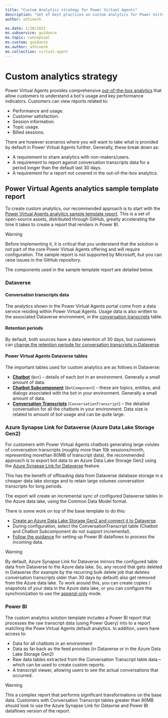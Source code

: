 ```yaml
---
title: "Custom Analytics strategy for Power Virtual Agents"
description: "Set of best practices on custom analytics for Power Virtual Agents"
author: athinesh

ms.date: 1/20/2023
ms.subservice: guidance
ms.topic: conceptual
ms.custom: guidance
ms.author: athinesh
ms.collection: virtual-agent
---
```


# Custom analytics strategy
Power Virtual Agents provides comprehensive [out-of-the-box analytics](/power-virtual-agents/preview/analytics-overview) that allow customers to understand a bot's usage and key performance indicators. 
Customers can view reports related to:
- Performance and usage.
- Customer satisfaction.
- Session information.
- Topic usage.
- Billed sessions.

There are however scenarios where you will want to take what is provided by default in Power Virtual Agents further. Generally, these break down as:
- A requirement to share analytics with non-makers/users.
- A requirement to report against conversation transcripts data for a period longer than the default last 30 days.
- A requirement for a report not covered in the out-of-the-box analytics.

## Power Virtual Agents analytics sample template report

To create custom analytics, our recommended approach is to start with the [Power Virtual Agents analytics sample template report](https://aka.ms/PVAAnalytics).
This is a set of open-source assets, distributed through GitHub, greatly accelerating the time it takes to create a report that renders in Power BI.

> [!WARNING]
> Before implementing it, it is critical that you understand that the solution is not part of the core Power Virtual Agents offering and will require configuration. The sample report is not supported by Microsoft, but you can raise issues in the GitHub repository. 

The components used in the sample template report are detailed below.

### Dataverse

#### Conversation transcripts data

The analytics shown in the Power Virtual Agents portal come from a data service residing within Power Virtual Agents. Usage data is also written to the associated Dataverse environment, in the [conversation transcripts](/power-virtual-agents/analytics-sessions-transcripts) table.

#### Retention periods

By default, both sources have a data retention of 30 days, but customers can [change the retention periode for conversation transcripts in Dataverse](/power-virtual-agents/analytics-sessions#change-the-default-period-of-session-transcript-retention).

#### Power Virtual Agents Dataverse tables

The important tables used for custom analytics are as follows in Dataverse:
- [**Chatbot**](/power-apps/developer/data-platform/reference/entities/bot) (`Bot`) – details of each bot in an environment. Generally a small amount of data.
- [**Chatbot Subcomponent**](/power-apps/developer/data-platform/reference/entities/botcomponent) (`BotComponent`) – these are topics, entities, and dialogs associated with the bot in your environment. Generally a small amount of data.
- [**Conversation Transcripts**](/power-apps/developer/data-platform/reference/entities/conversationtranscript) (`ConversationTranscript`) – the detailed conversation for all the chatbots in your environment. Data size is related to amount of bot usage and can be quite large. 

### Azure Synapse Link for Dataverse (Azure Data Lake Storage Gen2) 

For customers with Power Virtual Agents chatbots generating large volules of conversation transcripts (roughly more than 10k sessions/month, representing morethan 80MB of transcript data), the recommended approach is to export bot data to an Azure Data Lake Storage Gen2 using the [Azure Synapse Link for Dataverse](/power-apps/maker/data-platform/export-to-data-lake) feature.

This has the benefit of offloading data from Dataverse database storage in a cheaper data lake storage and to retain large volumes conversation transcripts for long periods.

The export will create an incremental sync of configured Dataverse tables in the Azure data lake, using the Common Data Model format. 

There is some work on top of the base template to do this: 
- [Create an Azure Data Lake Storage Gen2 and connect it to Dataverse](/power-apps/maker/data-platform/azure-synapse-link-synapse).
- During configuration, select the ConversationTranscript table (Chatbot and Chatbot Subcomponent do not support incremental).
- [Follow the guidance](https://github.com/microsoft/PowerVirtualAgentsSamples/tree/master/CustomAnalytics/DataFlowVersion) for setting up Power BI dataflows  to process the incoming data.

> [!WARNING]
> By default, Azure Synapse Link for Dataverse mirrors the configured table data from Dataverse to the Azure data lake. So, any record that gets deleted in Dataverse (for example by the recurring bulk delete job that deletes conversation transcripts older than 30 days by default) also get removed from the Azure data lake. To work around this, you can create copies / snapshots of  your data in the Azure data lake, or you can configure the synchronization to use the [append-only](/power-apps/maker/data-platform/azure-synapse-link-advanced-configuration#in-place-updates-vs-append-only-writes) mode.

### Power BI 
The custom analytics solution template includes a Power BI report that processes the raw transcript data (using Power Query) into to a report matching the Powe Virtual Agents default analytics. 
In addition, users have access to: 
- Data for all chatbots in an environment
- Data as far back as the feed provides (in Dataverse or in the Azure Data Lake Storage Gen2)
- Raw data tables extracted from the Conversation Transcript table data – which can be used to create custom reports.
- A transcript viewer, allowing users to see the actual conversations that occurred.

> [!WARNING]
> This a complex report that performs significant transformations on the base data. Customers with Conversation Transcript tables greater than 80MB should look to use the Azure Synapse Link for Datavrse and Power BI dataflows version of the report. 